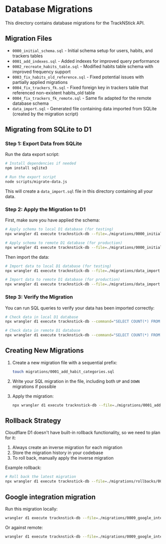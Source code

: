 # Database Migrations

This directory contains database migrations for the TrackNStick API.

## Migration Files

- `0000_initial_schema.sql` - Initial schema setup for users, habits, and trackers tables
- `0001_add_indexes.sql` - Added indexes for improved query performance
- `0002_recreate_habits_table.sql` - Modified habits table schema with improved frequency support
- `0003_fix_habits_old_reference.sql` - Fixed potential issues with partially applied migrations
- `0004_fix_trackers_fk.sql` - Fixed foreign key in trackers table that referenced non-existent habits_old table
- `0004_fix_trackers_fk_remote.sql` - Same fix adapted for the remote database schema
- `data_import.sql` - Generated file containing data imported from SQLite (created by the migration script)

## Migrating from SQLite to D1

### Step 1: Export Data from SQLite

Run the data export script:

```bash
# Install dependencies if needed
npm install sqlite3

# Run the export script
node scripts/migrate-data.js
```

This will create a `data_import.sql` file in this directory containing all your data.

### Step 2: Apply the Migration to D1

First, make sure you have applied the schema:

```bash
# Apply schema to local D1 database (for testing)
npx wrangler d1 execute tracknstick-db --file=./migrations/0000_initial_schema.sql

# Apply schema to remote D1 database (for production)
npx wrangler d1 execute tracknstick-db --file=./migrations/0000_initial_schema.sql --remote
```

Then import the data:

```bash
# Import data to local D1 database (for testing)
npx wrangler d1 execute tracknstick-db --file=./migrations/data_import.sql

# Import data to remote D1 database (for production)
npx wrangler d1 execute tracknstick-db --file=./migrations/data_import.sql --remote
```

### Step 3: Verify the Migration

You can run SQL queries to verify your data has been imported correctly:

```bash
# Check data in local D1 database
npx wrangler d1 execute tracknstick-db --command="SELECT COUNT(*) FROM habits"

# Check data in remote D1 database
npx wrangler d1 execute tracknstick-db --command="SELECT COUNT(*) FROM habits" --remote
```

## Creating New Migrations

1. Create a new migration file with a sequential prefix:

   ```bash
   touch migrations/0001_add_habit_categories.sql
   ```

2. Write your SQL migration in the file, including both `UP` and `DOWN` migrations if possible

3. Apply the migration:
   ```bash
   npx wrangler d1 execute tracknstick-db --file=./migrations/0001_add_habit_categories.sql
   ```

## Rollback Strategy

Cloudflare D1 doesn't have built-in rollback functionality, so we need to plan for it:

1. Always create an inverse migration for each migration
2. Store the migration history in your codebase
3. To roll back, manually apply the inverse migration

Example rollback:

```bash
# Roll back the latest migration
npx wrangler d1 execute tracknstick-db --file=./migrations/rollbacks/0001_rollback.sql --remote
```

## Google integration migration
Run this migration locally:

```sh
wrangler d1 execute tracknstick-db --file=./migrations/0009_google_integration.sql
```

Or against remote:

```sh
wrangler d1 execute tracknstick-db --file=./migrations/0009_google_integration.sql --remote
```
